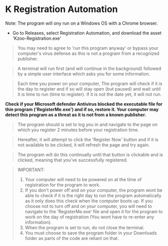 # K Registration Automation
Note: The program will ony run on a Windows OS with a Chrome browser.

- Go to Releases, select Registration Automation, and download the asset 'Kzoo-Registration.exe'


> You may need to agree to 'run this program anyway' or bypass your computer's virus defense as this is not a program from a recognized publisher.

> A terminal will run first (and will continue in the background) followed by a simple user interface which asks you for some information. 

> Each time you power on your computer, The program will check if it is the day to register and if so will stay open (but paused) and wait until it is time to run (time to register). If it is not the date yet, it will not run.  

**Check if your Microsoft defender Antivirus blocked the executable file for thie program ('RegisterMe.exe') and if so, restore it. Your computer may detect this program as a threat as it is not from a known publisher.**

> The program should is set to log you in and navigate to the page on which you register 2 minutes before your registration time.

> Hereafter, it will attempt to click the 'Register Now' button and if it is not available to be clicked, it will refresh the page and try again.

> The program will do this continually until that button is clickable and is clicked, meaning that you've successfully registered.

> IMPORTANT: 
> 1) Your computer will need to be powered on at the time of registration for the program to work.
> 2) If you don't power off and on your computer, the program wont be able to check if it is the right day to run the program automatically as it only does this check when the computer boots up. If you choose not to turn off and on your computer, you will need to navigate to the 'RegisterMe.exe' file and open it for the program to work on the day of registration (You wont have to re-enter any information).
> 3) When the program is set to run, do not close the terminal.
> 4) You must choose to save the program folder in your Downloads folder as parts of the code are reliant on that. 
